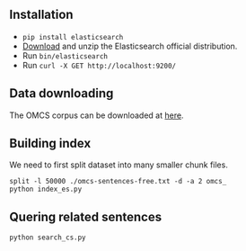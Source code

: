 ## Installation

* ```pip install elasticsearch```
* [Download](https://www.elastic.co/downloads/elasticsearch) and unzip the Elasticsearch official distribution.
* Run ```bin/elasticsearch``` 
* Run ```curl -X GET http://localhost:9200/```

## Data downloading
The OMCS corpus can be downloaded at [here](https://s3.amazonaws.com/conceptnet/downloads/2018/omcs-sentences-free.txt).

## Building index
We need to first split dataset into many smaller chunk files.
```
split -l 50000 ./omcs-sentences-free.txt -d -a 2 omcs_
python index_es.py
```

## Quering related sentences
```
python search_cs.py
```
